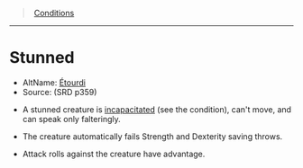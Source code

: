 ﻿---
!GenericItem
Id: conditions_vo.md#stunned
ParentLink: conditions_vo.md#conditions
Name: Stunned
ParentName: Conditions
NameLevel: 1
AltName: '[Étourdi](hd_conditions_etourdi.md)'
Source: (SRD p359)
Attributes:
  Name: Stunned
  Markdown: >+
    # <!--Name-->Stunned<!--/Name-->


    - AltName: <!--AltName-->[Étourdi](hd_conditions_etourdi.md)<!--/AltName-->

    - Source: <!--Source-->(SRD p359)<!--/Source-->


    * A stunned creature is [incapacitated](srd_conditions_incapacitated.md) (see the condition), can't move, and can speak only falteringly.


    * The creature automatically fails Strength and Dexterity saving throws.


    * Attack rolls against the creature have advantage.

  AltName: '[Étourdi](hd_conditions_etourdi.md)'
  Source: (SRD p359)
AttributesDictionary: >+
  Name: Stunned

  Markdown: >+

    # <!--Name-->Stunned<!--/Name-->





    - AltName: <!--AltName-->[Étourdi](hd_conditions_etourdi.md)<!--/AltName-->



    - Source: <!--Source-->(SRD p359)<!--/Source-->





    * A stunned creature is [incapacitated](srd_conditions_incapacitated.md) (see the condition), can't move, and can speak only falteringly.





    * The creature automatically fails Strength and Dexterity saving throws.





    * Attack rolls against the creature have advantage.



  AltName: '[Étourdi](hd_conditions_etourdi.md)'

  Source: (SRD p359)

---
> [Conditions](srd_conditions.md)

---

# Stunned

- AltName: [Étourdi](hd_conditions_etourdi.md)
- Source: (SRD p359)

* A stunned creature is [incapacitated](srd_conditions_incapacitated.md) (see the condition), can't move, and can speak only falteringly.

* The creature automatically fails Strength and Dexterity saving throws.

* Attack rolls against the creature have advantage.

